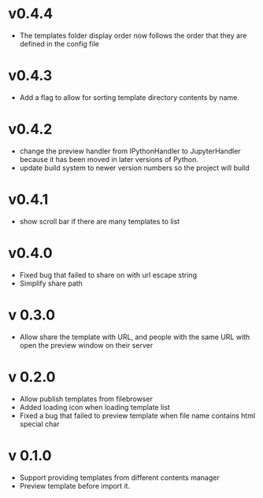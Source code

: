 # v0.4.4
- The templates folder display order now follows the order that they are defined in the config file
# v0.4.3
- Add a flag to allow for sorting template directory contents by name.
# v0.4.2
- change the preview handler from IPythonHandler to JupyterHandler because it has been moved in later versions of Python.
- update build system to newer version numbers so the project will build
# v0.4.1
- show scroll bar if there are many templates to list
# v0.4.0
- Fixed bug that failed to share on with url escape string
- Simplify share path
# v 0.3.0
- Allow share the template with URL, and people with the same URL with open the preview window on their server
# v 0.2.0
- Allow publish templates from filebrowser
- Added loading icon when loading template list
- Fixed a bug that failed to preview template when file name contains html special char

# v 0.1.0
- Support providing templates from different contents manager
- Preview template before import it.
